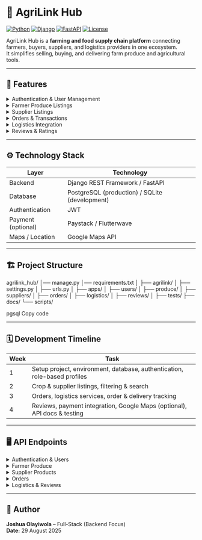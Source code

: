 # 🌾 AgriLink Hub

[![Python](https://img.shields.io/badge/Python-3.11-blue?logo=python)](https://www.python.org/)
[![Django](https://img.shields.io/badge/Django-4.2-green?logo=django)](https://www.djangoproject.com/)
[![FastAPI](https://img.shields.io/badge/FastAPI-0.101-lightblue?logo=fastapi)](https://fastapi.tiangolo.com/)
[![License](https://img.shields.io/badge/License-MIT-yellow)](LICENSE)

AgriLink Hub is a **farming and food supply chain platform** connecting farmers, buyers, suppliers, and logistics providers in one ecosystem.  
It simplifies selling, buying, and delivering farm produce and agricultural tools.

---

## 🚀 Features

<details>
<summary>Authentication & User Management</summary>

- Farmers, buyers, suppliers, and logistics partners can register
- JWT-based authentication
- Role-based user profiles
</details>

<details>
<summary>Farmer Produce Listings</summary>

- Farmers can list crops with type, quantity, price, and location  
- Buyers can search and filter crops
</details>

<details>
<summary>Supplier Listings</summary>

- Suppliers list farming tools, fertilizers, pesticides, etc.  
- Buyers/farmers can order supplies
</details>

<details>
<summary>Orders & Transactions</summary>

- Buyers order crops directly from farmers  
- Farmers order supplies from suppliers  
- Order tracking and management
</details>

<details>
<summary>Logistics Integration</summary>

- Logistics partners list delivery services  
- Farmers and buyers request delivery  
- Delivery status tracking
</details>

<details>
<summary>Reviews & Ratings</summary>

- Buyers review farmers & logistics services  
- Farmers review suppliers & buyers
</details>

---

## ⚙️ Technology Stack

| Layer | Technology |
|-------|-----------|
| Backend | Django REST Framework / FastAPI |
| Database | PostgreSQL (production) / SQLite (development) |
| Authentication | JWT |
| Payment (optional) | Paystack / Flutterwave |
| Maps / Location | Google Maps API |

---

## 🏗 Project Structure

agrilink_hub/
│── manage.py
│── requirements.txt
│
├── agrilink/
│ ├── settings.py
│ ├── urls.py
│
├── apps/
│ ├── users/
│ ├── produce/
│ ├── suppliers/
│ ├── orders/
│ ├── logistics/
│ ├── reviews/
│
├── tests/
├── docs/
└── scripts/

pgsql
Copy code

---

## 🗓 Development Timeline

| Week | Task |
|------|------|
| 1 | Setup project, environment, database, authentication, role-based profiles |
| 2 | Crop & supplier listings, filtering & search |
| 3 | Orders, logistics services, order & delivery tracking |
| 4 | Reviews, payment integration, Google Maps (optional), API docs & testing |

---

## 🖥 API Endpoints

<details>
<summary>Authentication & Users</summary>

| Method | Endpoint | Description | Auth |
|--------|---------|-------------|------|
| POST   | /api/auth/register | Register new user | No |
| POST   | /api/auth/login    | Login & get JWT | No |
| GET    | /api/users/:id     | Get user profile | Yes |
| PUT    | /api/users/:id     | Update profile | Yes |
| DELETE | /api/users/:id     | Delete account | Yes |
</details>

<details>
<summary>Farmer Produce</summary>

| Method | Endpoint | Description | Auth |
|--------|---------|-------------|------|
| POST   | /api/produce | Create produce listing | Yes (Farmer) |
| GET    | /api/produce | Get all produce | No |
| GET    | /api/produce/:id | Get single produce | No |
| PUT    | /api/produce/:id | Update listing | Yes (Owner) |
| DELETE | /api/produce/:id | Delete listing | Yes (Owner/Admin) |
</details>

<details>
<summary>Supplier Products</summary>

| Method | Endpoint | Description | Auth |
|--------|---------|-------------|------|
| POST   | /api/suppliers/products | Create listing | Yes (Supplier) |
| GET    | /api/suppliers/products | Get all products | No |
| GET    | /api/suppliers/products/:id | Get single product | No |
| PUT    | /api/suppliers/products/:id | Update listing | Yes (Owner) |
| DELETE | /api/suppliers/products/:id | Delete listing | Yes (Owner/Admin) |
</details>

<details>
<summary>Orders</summary>

| Method | Endpoint | Description | Auth |
|--------|---------|-------------|------|
| POST   | /api/orders | Create order | Yes |
| GET    | /api/orders | Get all orders | Yes |
| GET    | /api/orders/:id | Get single order | Yes |
| PUT    | /api/orders/:id | Update status | Yes |
| DELETE | /api/orders/:id | Cancel order | Yes |
</details>

<details>
<summary>Logistics & Reviews</summary>

- **Logistics Services:** POST /api/logistics, GET /api/logistics, PUT/DELETE for owner/admin  
- **Reviews:** POST /api/reviews, GET /api/reviews, PUT/DELETE for owner/admin
</details>

---

## 📌 Author

**Joshua Olayiwola** – Full-Stack (Backend Focus)  
**Date:** 29 August 2025